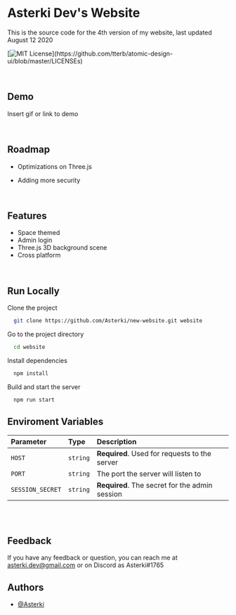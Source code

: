 
# Asterki Dev's Website

This is the source code for the 4th version of my website, last updated August 12 2020


[![MIT License](https://img.shields.io/apm/l/atomic-design-ui.svg?)](https://github.com/tterb/atomic-design-ui/blob/master/LICENSEs)

<br />


## Demo

Insert gif or link to demo


<br />


## Roadmap

- Optimizations on Three.js

- Adding more security

<br />

## Features

- Space themed
- Admin login
- Three.js 3D background scene
- Cross platform

<br />


## Run Locally

Clone the project

```bash
  git clone https://github.com/Asterki/new-website.git website
```

Go to the project directory

```bash
  cd website
```

Install dependencies

```bash
  npm install
```

Build and start the server

```bash
  npm run start
```


## Enviroment Variables

| Parameter | Type     | Description                |
| :-------- | :------- | :------------------------- |
| `HOST` | `string` | **Required**. Used for requests to the server |
| `PORT` | `string` | The port the server will listen to |
| `SESSION_SECRET` | `string` | **Required**. The secret for the admin session |


<br /><br />

## Feedback

If you have any feedback or question, you can reach me at asterki.dev@gmail.com or on Discord as Asterki#1765



## Authors

- [@Asterki](https://www.github.com/Asterki)





